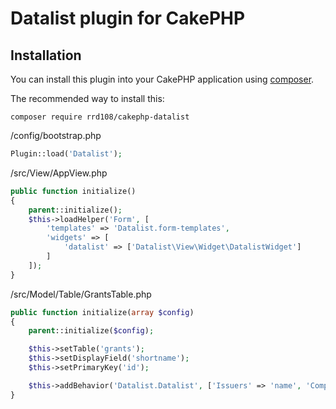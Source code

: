 # Datalist plugin for CakePHP

## Installation

You can install this plugin into your CakePHP application using [composer](http://getcomposer.org).

The recommended way to install this:

```
composer require rrd108/cakephp-datalist
```

/config/bootstrap.php
```php
Plugin::load('Datalist'); 
```

/src/View/AppView.php
```php
public function initialize() 
{ 
    parent::initialize(); 
    $this->loadHelper('Form', [
        'templates' => 'Datalist.form-templates',
        'widgets' => [
            'datalist' => ['Datalist\View\Widget\DatalistWidget']
        ]
    ]);
} 
```
    
/src/Model/Table/GrantsTable.php

```php
public function initialize(array $config)
{
    parent::initialize($config);

    $this->setTable('grants');
    $this->setDisplayField('shortname');
    $this->setPrimaryKey('id');

    $this->addBehavior('Datalist.Datalist', ['Issuers' => 'name', 'Companies' => 'name']);
}
```
